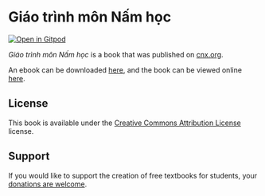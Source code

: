 # Giáo trình môn Nấm học

[![Open in Gitpod](https://gitpod.io/button/open-in-gitpod.svg)](https://gitpod.io/from-referrer/)

_Giáo trình môn Nấm học_ is a book that was published on [cnx.org](https://cnx.org/).

An ebook can be downloaded [here](https://github.com/cnx-user-books/cnxbook-giao-trinh-mon-nam-hoc/releases/latest), and the book can be viewed online [here](https://github.com/cnx-user-books/cnxbook-giao-trinh-mon-nam-hoc/releases/latest).

## License
This book is available under the [Creative Commons Attribution License](./LICENSE) license.

## Support
If you would like to support the creation of free textbooks for students, your [donations are welcome](https://riceconnect.rice.edu/donation/support-openstax-banner).
